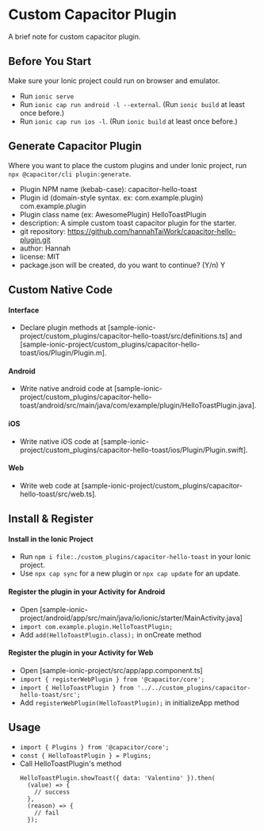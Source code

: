 # Custom Capacitor Plugin
A brief note for custom capacitor plugin.



## Before You Start
Make sure your Ionic project could run on browser and emulator.
- Run `ionic serve`
- Run `ionic cap run android -l --external`. (Run `ionic build` at least once before.)
- Run `ionic cap run ios -l`. (Run `ionic build` at least once before.)



## Generate Capacitor Plugin
Where you want to place the custom plugins and under Ionic project, run `npx @capacitor/cli plugin:generate`.
- Plugin NPM name (kebab-case): capacitor-hello-toast
- Plugin id (domain-style syntax. ex: com.example.plugin) com.example.plugin
- Plugin class name (ex: AwesomePlugin) HelloToastPlugin
- description: A simple custom toast capacitor plugin for the starter.
- git repository: https://github.com/hannahTaiWork/capacitor-hello-plugin.git
- author: Hannah
- license: MIT
- package.json will be created, do you want to continue? (Y/n) Y



## Custom Native Code
#### Interface 
- Declare plugin methods at [sample-ionic-project/custom_plugins/capacitor-hello-toast/src/definitions.ts] and [sample-ionic-project/custom_plugins/capacitor-hello-toast/ios/Plugin/Plugin.m].

#### Android
- Write native android code at [sample-ionic-project/custom_plugins/capacitor-hello-toast/android/src/main/java/com/example/plugin/HelloToastPlugin.java].

#### iOS
- Write native iOS code at [sample-ionic-project/custom_plugins/capacitor-hello-toast/ios/Plugin/Plugin.swift].

#### Web
- Write web code at [sample-ionic-project/custom_plugins/capacitor-hello-toast/src/web.ts].



## Install & Register 
#### Install in the Ionic Project
- Run `npm i file:./custom_plugins/capacitor-hello-toast` in your Ionic project.
- Use `npx cap sync` for a new plugin or `npx cap update` for an update.

#### Register the plugin in your Activity for Android
- Open [sample-ionic-project/android/app/src/main/java/io/ionic/starter/MainActivity.java]
- `import com.example.plugin.HelloToastPlugin;`
- Add `add(HelloToastPlugin.class);` in onCreate method
 
#### Register the plugin in your Activity for Web
- Open [sample-ionic-project/src/app/app.component.ts]
- `import { registerWebPlugin } from '@capacitor/core';`
- `import { HelloToastPlugin } from '../../custom_plugins/capacitor-hello-toast/src';`
- Add `registerWebPlugin(HelloToastPlugin);` in initializeApp method



## Usage
- `import { Plugins } from '@capacitor/core';`
- `const { HelloToastPlugin } = Plugins;`
- Call HelloToastPlugin's method
  ```
  HelloToastPlugin.showToast({ data: 'Valentino' }).then(
    (value) => {
      // success
    },
    (reason) => {
      // fail
    });
  ```
